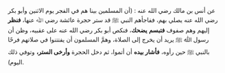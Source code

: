 عن أنس بن مالك رضي الله عنه : (أن المسلمين بينا هم في الفجر يوم الاثنين وأبو بكر رضي الله عنه يصلي بهم، ففاجأهم النبي ﷺ قد ستر حجرة عائشة رضي ﷲ عنها، **فنظر** إليهم وهم صفوف **فتبسم** **يضحك**، فنكص أبو بكر رضي الله عنه  على عقبيه، وظن أن رسول ﷲ ﷺ يريد أن يخرج إلى الصلاة، وهمَّ المسلمون أن يفتتنوا في صلاتهم فرحًا بالنبي ﷺ حين رأوه، **فأشار بيده** أن أتموا، ثم دخل الحجرة **وأرخى الستر،** وتوفي ذلك اليوم).